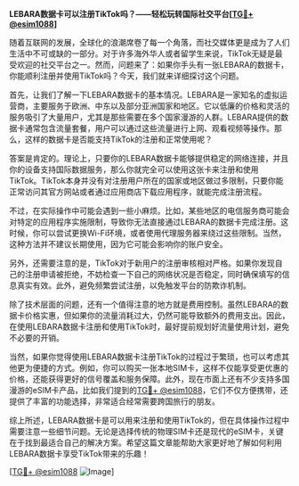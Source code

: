 **LEBARA数据卡可以注册TikTok吗？——轻松玩转国际社交平台[[TG💪+ @esim1088](https://t.me/s/esim1088)]**

随着互联网的发展，全球化的浪潮席卷了每一个角落，而社交媒体更是成为了人们生活中不可或缺的一部分。对于许多海外华人或者留学生来说，TikTok无疑是最受欢迎的社交平台之一。然而，问题来了：如果你手头有一张LEBARA的数据卡，你能顺利注册并使用TikTok吗？今天，我们就来详细探讨这个问题。

首先，让我们了解一下LEBARA数据卡的基本情况。LEBARA是一家知名的虚拟运营商，主要服务于欧洲、中东以及部分亚洲国家和地区。它以低廉的价格和灵活的服务吸引了大量用户，尤其是那些需要在多个国家漫游的人群。LEBARA提供的数据卡通常包含流量套餐，用户可以通过这些流量进行上网、观看视频等操作。那么，这样的数据卡是否能支持TikTok的注册和正常使用呢？

答案是肯定的。理论上，只要你的LEBARA数据卡能够提供稳定的网络连接，并且你的设备支持国际数据服务，那么你就完全可以使用这张卡来注册和使用TikTok。TikTok本身并没有对注册用户所在的国家或地区做过多限制，只要你能正常访问其官方网站或者通过应用商店下载应用程序，就能完成注册流程。

不过，在实际操作中可能会遇到一些小麻烦。比如，某些地区的电信服务商可能会对特定的应用程序实施限制，导致你无法直接通过LEBARA的数据卡完成注册。这时候，你可以尝试更换Wi-Fi环境，或者使用代理服务器来绕过这些限制。当然，这种方法并不建议长期使用，因为它可能会影响你的账户安全。

另外，还需要注意的是，TikTok对于新用户的注册审核相对严格。如果你发现自己的注册申请被拒绝，不妨检查一下自己的网络状况是否稳定，同时确保填写的信息真实有效。此外，避免频繁尝试注册，以免触发平台的防欺诈机制。

除了技术层面的问题，还有一个值得注意的地方就是费用控制。虽然LEBARA的数据卡价格实惠，但如果你的流量消耗过大，仍然可能导致额外的费用支出。因此，在使用LEBARA数据卡注册和使用TikTok时，最好提前规划好流量使用计划，避免不必要的开销。

当然，如果你觉得使用LEBARA数据卡注册TikTok的过程过于繁琐，也可以考虑其他更为便捷的方式。例如，你可以购买一张本地SIM卡，这样不仅能享受更优惠的价格，还能获得更好的信号覆盖和服务保障。此外，现在市面上还有不少支持多国漫游的eSIM卡产品，比如我们提到的[TG💪+ @esim1088](https://t.me/s/esim1088)，它们不仅方便携带，还提供了丰富的功能选择，非常适合经常需要跨国旅行的朋友。

综上所述，LEBARA数据卡是可以用来注册和使用TikTok的，但在具体操作过程中需要注意一些细节问题。无论是选择传统的物理SIM卡还是现代的eSIM卡，关键在于找到最适合自己的解决方案。希望这篇文章能帮助大家更好地了解如何利用LEBARA数据卡享受TikTok带来的乐趣！

[[TG💪+ @esim1088](https://t.me/s/esim1088) ![Image](https://i.postimg.cc/4NQfJmqS/Snipaste-2025-05-13-00-14-12.png)]